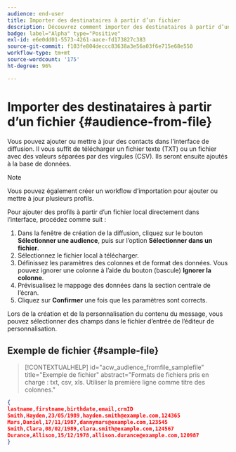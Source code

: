 ```yaml
---
audience: end-user
title: Importer des destinataires à partir d’un fichier
description: Découvrez comment importer des destinataires à partir d’un fichier externe.
badge: label="Alpha" type="Positive"
exl-id: e6e0dd01-5573-4261-aace-fd173827c383
source-git-commit: f103fe804deccc83638a3e56a03f6e715e68e550
workflow-type: tm+mt
source-wordcount: '175'
ht-degree: 96%

---
```


# Importer des destinataires à partir d’un fichier {#audience-from-file}

Vous pouvez ajouter ou mettre à jour des contacts dans l’interface de diffusion. Il vous suffit de télécharger un fichier texte (TXT) ou un fichier avec des valeurs séparées par des virgules (CSV). Ils seront ensuite ajoutés à la base de données.

>[!NOTE]
>
>Vous pouvez également créer un workflow d’importation pour ajouter ou mettre à jour plusieurs profils.


Pour ajouter des profils à partir d’un fichier local directement dans l’interface, procédez comme suit :

1. Dans la fenêtre de création de la diffusion, cliquez sur le bouton **Sélectionner une audience**, puis sur l’option **Sélectionner dans un fichier**.
1. Sélectionnez le fichier local à télécharger.
1. Définissez les paramètres des colonnes et de format des données. Vous pouvez ignorer une colonne à l’aide du bouton (bascule) **Ignorer la colonne**.
1. Prévisualisez le mappage des données dans la section centrale de l’écran.
1. Cliquez sur **Confirmer** une fois que les paramètres sont corrects.

Lors de la création et de la personnalisation du contenu du message, vous pouvez sélectionner des champs dans le fichier d’entrée de l’éditeur de personnalisation.

## Exemple de fichier {#sample-file}

>[!CONTEXTUALHELP]
>id="acw_audience_fromfile_samplefile"
>title="Exemple de fichier"
>abstract="Formats de fichiers pris en charge : txt, csv, xls. Utiliser la première ligne comme titre des colonnes."


```json
{
lastname,firstname,birthdate,email,crmID
Smith,Hayden,23/05/1989,hayden.smith@example.com,124365
Mars,Daniel,17/11/1987,dannymars@example.com,123545
Smith,Clara,08/02/1989,clara.smith@example.com,124567
Durance,Allison,15/12/1978,allison.durance@example.com,120987
}
```

